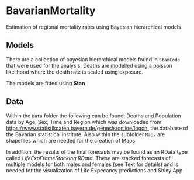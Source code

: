 # BavarianMortality
Estimation of regional mortality rates using Bayesian hierarchical models

## Models 
There are a collection of bayesian hierarchical models found in `StanCode` that were used for the analysis. 
Deaths are modelled using a poisson likelihood where the death rate is scaled using exposure. 

The models are fitted using **Stan** 

## Data 
Within the `Data` folder the following can be found: Deaths and Population data by Age, Sex, Time and Region which was downloaded from <https://www.statistikdaten.bayern.de/genesis/online/logon.> the database of the Bavarian statistical institute. 
Also within the subfolder `Maps` are shapefiles which are needed for the creation of Maps

In addition, the results of the final forecasts may be found as an RData type called *LifeExpFrameStacking.RData*. These are stacked forecasts of multiple models for both males and females (see Text for details) and is needed for the visualization of Life Expecancy predictions and Shiny App.  
